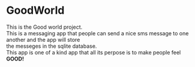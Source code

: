 # GoodWorld
This is the Good world project.<br>
This is a messaging app that people can send a nice sms message to one another and the app will store <br>
the messeges in the sqlite database. <br>
This app is one of a kind app that all its perpose is to make people feel <b>GOOD!</b>


